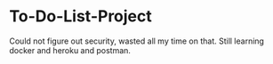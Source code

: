 # To-Do-List-Project

Could not figure out security, wasted all my time on that.
Still learning docker and heroku and postman.
